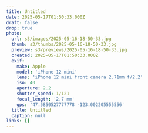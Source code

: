 ```yaml
---
title: Untitled
date: 2025-05-17T01:50:33.000Z
draft: false
drop: true
photo:
  url: s3/images/2025-05-16-18-50-33.jpg
  thumb: s3/thumbs/2025-05-16-18-50-33.jpg
  preview: s3/previews/2025-05-16-18-50-33.jpg
  created: 2025-05-17T01:50:33.000Z
  exif:
    make: Apple
    model: 'iPhone 12 mini'
    lens: 'iPhone 12 mini front camera 2.71mm f/2.2'
    iso: 40
    aperture: 2.2
    shutter_speed: 1/121
    focal_length: '2.7 mm'
    gps: '47.5850527777778 -123.002205555556'
  title: Untitled
  caption: null
links: []
---
```


